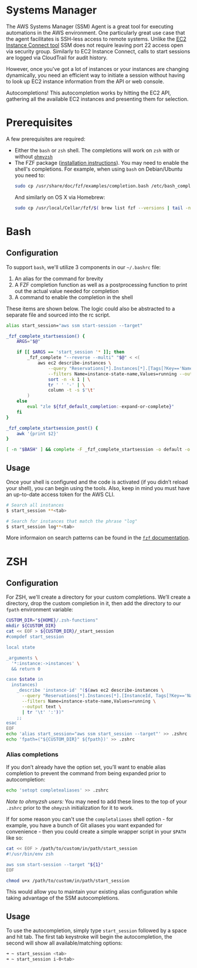 # Systems Manager

The AWS Systems Manager (SSM) Agent is a great tool for executing automations in the AWS environment. One particularly
great use case that the agent facilitates is SSH-less access to remote systems. Unlike the
[EC2 Instance Connect tool](https://docs.aws.amazon.com/AWSEC2/latest/UserGuide/Connect-using-EC2-Instance-Connect.html)
SSM does not require leaving port 22 access open via security group. Similarly to EC2 Instance Connect, calls to start
sessions are logged via CloudTrail for audit history.

However, once you've got a lot of instances or your instances are changing dynamically, you need an efficient way to
initiate a session without having to look up EC2 instance information from the API or web console.

Autocompletions! This autocompletion works by hitting the EC2 API, gathering all the available EC2 instances and
presenting them for selection.

# Prerequisites

A few prerequisites are required:

* Either the `bash` or `zsh` shell. The completions will work on `zsh` with or without [`ohmyzsh`](https://ohmyz.sh/)
* The FZF package ([installation instructions](https://github.com/junegunn/fzf#installation)). You may need to enable
  the shell's completions. For example, when using `bash` on Debian/Ubuntu you need to:
  ```sh
  sudo cp /usr/share/doc/fzf/examples/completion.bash /etc/bash_completion.d/fzf
  ```
  And similarly on OS X via Homebrew:
  ```sh
  sudo cp /usr/local/Cellar/fzf/$( brew list fzf --versions | tail -n 1 | awk '{ print $2; }' )/shell/completion.bash /usr/local/etc/bash_completion.d/fzf
  ```

# Bash

## Configuration

To support `bash`, we'll utilize 3 components in our `~/.bashrc` file:

1. An alias for the command for brevity
2. A FZF completion function as well as a postprocessing function to print out the actual value needed for completion
3. A command to enable the completion in the shell

These items are shown below. The logic could also be abstracted to a separate file and sourced into the rc script.

```sh
alias start_session="aws ssm start-session --target"

_fzf_complete_startsession() {
    ARGS="$@"

    if [[ $ARGS == 'start_session '* ]]; then
        _fzf_complete "--reverse --multi" "$@" < <(
            aws ec2 describe-instances \
                --query "Reservations[*].Instances[*].[Tags[?Key=='Name'].Value | [0], InstanceId]" \
                --filters Name=instance-state-name,Values=running --output text | \
				sort -n -k 1 | \
                tr ' ' '-' | \
                column -t -s $'\t'
        )
    else
        eval "zle ${fzf_default_completion:-expand-or-complete}"
    fi
}

_fzf_complete_startsession_post() {
    awk '{print $2}'
}

[ -n "$BASH" ] && complete -F _fzf_complete_startsession -o default -o bashdefault start_session
```

## Usage

Once your shell is configured and the code is activated (if you didn’t reload your shell), you can begin using the tools.
Also, keep in mind you must have an up-to-date access token for the AWS CLI.

```sh
# Search all instances
$ start_session **<tab>

# Search for instances that match the phrase "log"
$ start_session log**<tab>
```

More informaion on search patterns can be found in the
[`fzf` documentation](https://github.com/junegunn/fzf#fuzzy-completion-for-bash-and-zsh).

# ZSH

## Configuration

For ZSH, we'll create a directory for your custom completions.  We’ll create a directory, drop the custom completion
in it, then add the directory to our `fpath` environment variable:

```sh
CUSTOM_DIR="${HOME}/.zsh-functions"
mkdir ${CUSTOM_DIR}
cat << EOF > ${CUSTOM_DIR}/_start_session
#compdef start_session

local state

_arguments \
  '*:instance:->instances' \
  && return 0

case $state in
  instances)
    _describe 'instance-id' "($(aws ec2 describe-instances \
      --query "Reservations[*].Instances[*].[InstanceId, Tags[?Key=='Name'].Value | [0]]" \
      --filters Name=instance-state-name,Values=running \
      --output text \
      | tr '\t' ':'))"
    ;;
esac
EOF
echo 'alias start_session="aws ssm start_session --target"' >> .zshrc
echo 'fpath=("${CUSTOM_DIR}" ${fpath})' >> .zshrc
```

### Alias completions

If you don’t already have the option set, you’ll want to enable alias completion to prevent the command from being
expanded prior to autocompletion:

```sh
echo 'setopt completealiases' >> .zshrc
```

_*Note to ohmyzsh users:*_ You may need to add these lines to the top of your `.zshrc` prior to the `ohmyzsh`
initialization for it to work.

If for some reason you can't use the `completaliases` shell option - for example, you have a bunch of Git aliases
you want expanded for convenience - then you could create a simple wrapper script in your `$PATH` like so:

```sh
cat << EOF > /path/to/custom/in/path/start_session
#!/usr/bin/env zsh

aws ssm start-session --target "${1}"
EOF

chmod u+x /path/to/custom/in/path/start_session
```

This would allow you to maintain your existing alias configuration while taking advantage of the SSM autocompletions.

## Usage

To use the autocompletion, simply type `start_session` followed by a space and hit tab. The first tab keystroke will
begin the autocompletion, the second will show all available/matching options:

```sh
➜ ~ start_session <tab>
➜ ~ start_session i-0<tab>
```

